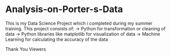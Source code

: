 # Analysis-on-Porter-s-Data
This is my Data Science Project which i completed during my summer training. This project consists of:
 -> Python for transformation or cleaning of data
 -> Python libraries like matplotlib for visualization of data
 -> Machine Learning for calculating the accuracy of the data

Thank You Viewers
